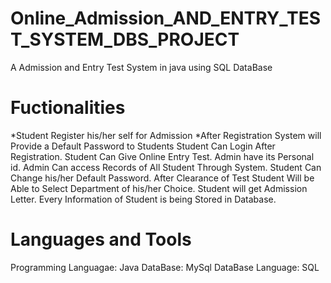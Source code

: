 # Online_Admission_AND_ENTRY_TEST_SYSTEM_DBS_PROJECT
A Admission and Entry Test System in java using SQL DataBase

# Fuctionalities
*Student Register his/her self for Admission
*After Registration System will Provide a Default Password to Students
  Student Can Login After Registration.
  Student Can Give Online Entry Test.
  Admin have its Personal id.
  Admin Can access Records of All Student Through System. 
  Student Can Change his/her Default Password.
  After Clearance of Test Student Will be Able to Select Department of his/her Choice.
  Student will get Admission Letter.
  Every Information of Student is being Stored in Database.
  
# Languages and Tools 
  Programming Languagae: Java
  DataBase: MySql
  DataBase Language: SQL
  
  
  
